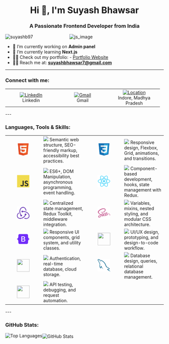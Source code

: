 <h1 align="center">Hi 👋, I'm Suyash Bhawsar</h1>
<h3 align="center">A Passionate Frontend Developer from India</h3>
<img align="right" alt="js_image" width="300" src="https://user-images.githubusercontent.com/74038190/219923809-b86dc415-a0c2-4a38-bc88-ad6cf06395a8.gif" /> 
<p align="left"> <img src="https://komarev.com/ghpvc/?username=suyashb97&label=Profile%20views&color=0e75b6&style=flat" alt="suyashb97" /> </p>

- 🔭 I’m currently working on **Admin panel**
- 🌱 I’m currently learning **Next.js**
- 👨‍💻 Check out my portfolio: - <a href="https://suyash-bhawsar-portfolio.netlify.app/" target="_blank" rel="noopener noreferrer">Portfolio Website</a>
- 👯️‍♂️ Reach me at: **suyashbhawsar7@gmail.com**
---
<h3 align="left">Connect with me:</h3>
<table>
 <tr>
    <td align="center" width="150">
      <a href="https://www.linkedin.com/in/suyash-bhawsar" target="_blank">
        <img src="https://cdn.jsdelivr.net/gh/devicons/devicon/icons/linkedin/linkedin-original.svg" alt="LinkedIn" height="30" width="40" />
      </a><br/>
      Linkedin
    </td>
    <td align="center" width="150">
      <a href="mailto:suyashbhawsar7@gmail.com" target="_blank">
        <img src="https://upload.wikimedia.org/wikipedia/commons/7/7e/Gmail_icon_%282020%29.svg" alt="Gmail" height="30" width="40" />
      </a><br />
      Gmail
    </td>
    <td align="center" width="150">
      <a href="#" target="_blank">
        <img src="https://upload.wikimedia.org/wikipedia/commons/8/88/Map_marker.svg" alt="Location" height="30" width="40" />
      </a><br />
      Indore, Madhya Pradesh
    </td>
  </tr>
</table>
---
<h3>Languages, Tools & Skills:</h3>
<table width="100%" border="0" cellspacing="0" cellpadding="5">
  <tr>
    <td align="center" width="100"><a href="https://developer.mozilla.org/en-US/docs/Web/HTML"><img src="https://raw.githubusercontent.com/devicons/devicon/master/icons/html5/html5-original.svg" width="40" height="40"></a></td>
    <td><img src="https://img.shields.io/badge/HTML5-E34F26?style=flat&logo=html5&logoColor=white" /> Semantic web structure, SEO-friendly markup, accessibility best practices.</td>
    <td align="center" width="100"><a href="https://developer.mozilla.org/en-US/docs/Web/CSS"><img src="https://raw.githubusercontent.com/devicons/devicon/master/icons/css3/css3-original.svg" width="40" height="40"></a></td>
    <td><img src="https://img.shields.io/badge/CSS3-1572B6?style=flat&logo=css3&logoColor=white" /> Responsive design, Flexbox, Grid, animations, and transitions.</td>
  </tr>
  <tr>
    <td align="center" width="100"><a href="https://developer.mozilla.org/en-US/docs/Web/JavaScript"><img src="https://raw.githubusercontent.com/devicons/devicon/master/icons/javascript/javascript-original.svg" width="40" height="40"></a></td>
    <td><img src="https://img.shields.io/badge/JavaScript-F7DF1E?style=flat&logo=javascript&logoColor=black" /> ES6+, DOM Manipulation, asynchronous programming, event handling.</td>
    <td align="center" width="100"><a href="https://react.dev/"><img src="https://raw.githubusercontent.com/devicons/devicon/master/icons/react/react-original.svg" width="40" height="40"></a></td>
    <td><img src="https://img.shields.io/badge/React-61DAFB?style=flat&logo=react&logoColor=black" /> Component-based development, hooks, state management with Redux.</td>
  </tr>
  <tr>
    <td align="center" width="100"><a href="https://redux.js.org/"><img src="https://raw.githubusercontent.com/devicons/devicon/master/icons/redux/redux-original.svg" width="40" height="40"></a></td>
    <td><img src="https://img.shields.io/badge/Redux-764ABC?style=flat&logo=redux&logoColor=white" /> Centralized state management, Redux Toolkit, middleware integration.</td>
    <td align="center" width="100"><a href="https://sass-lang.com/"><img src="https://raw.githubusercontent.com/devicons/devicon/master/icons/sass/sass-original.svg" width="40" height="40"></a></td>
    <td><img src="https://img.shields.io/badge/SASS-CC6699?style=flat&logo=sass&logoColor=white" /> Variables, mixins, nested styling, and modular CSS architecture.</td>
  </tr>
  <tr>
    <td align="center" width="100"><a href="https://getbootstrap.com/"><img src="https://raw.githubusercontent.com/devicons/devicon/master/icons/bootstrap/bootstrap-plain.svg" width="40" height="40"></a></td>
    <td><img src="https://img.shields.io/badge/Bootstrap-7952B3?style=flat&logo=bootstrap&logoColor=white" /> Responsive UI components, grid system, and utility classes.</td>
    <td align="center" width="100"><a href="https://www.figma.com/"><img src="https://www.vectorlogo.zone/logos/figma/figma-icon.svg" width="40" height="40"></a></td>
    <td><img src="https://img.shields.io/badge/Figma-F24E1E?style=flat&logo=figma&logoColor=white" /> UI/UX design, prototyping, and design-to-code workflow.</td>
  </tr>
  <tr>
    <td align="center" width="100"><a href="https://firebase.google.com/"><img src="https://www.vectorlogo.zone/logos/firebase/firebase-icon.svg" width="40" height="40"></a></td>
    <td><img src="https://img.shields.io/badge/Firebase-FFCA28?style=flat&logo=firebase&logoColor=black" /> Authentication, real-time database, cloud storage.</td>
    <td align="center" width="100"><a href="https://www.mysql.com/"><img src="https://raw.githubusercontent.com/devicons/devicon/master/icons/mysql/mysql-original.svg" width="40" height="40"></a></td>
    <td><img src="https://img.shields.io/badge/MySQL-4479A1?style=flat&logo=mysql&logoColor=white" /> Database design, queries, relational database management.</td>
  </tr>
  <tr>
    <td align="center" width="100"><a href="https://www.postman.com/"><img src="https://www.vectorlogo.zone/logos/getpostman/getpostman-icon.svg" width="40" height="40"></a></td>
    <td><img src="https://img.shields.io/badge/Postman-FF6C37?style=flat&logo=postman&logoColor=white" /> API testing, debugging, and request automation.</td>
  </tr>
</table>
---
<h3 align="left">GitHub Stats:</h3>
<p>
  <img align="left" src="https://github-readme-stats.vercel.app/api/top-langs/?username=suyashb97&show_icons=true&locale=en&layout=compact&langs_count=6&hide=css,scss&theme=tokyonight" alt="Top Languages" />
</p>
<p>
<!--   <img align="center" src="https://github-readme-stats.vercel.app/api?username=suyashb97&show_icons=true&locale=en&theme=tokyonight" alt="GitHub Stats" /> -->
 <img align="center" src="https://github-readme-stats.vercel.app/api?username=suyashb97&show_icons=true&locale=en&theme=tokyonight&count_private=true" alt="GitHub Stats" />

</p>
